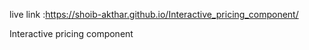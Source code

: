 live link :https://shoib-akthar.github.io/Interactive_pricing_component/

Interactive pricing component
